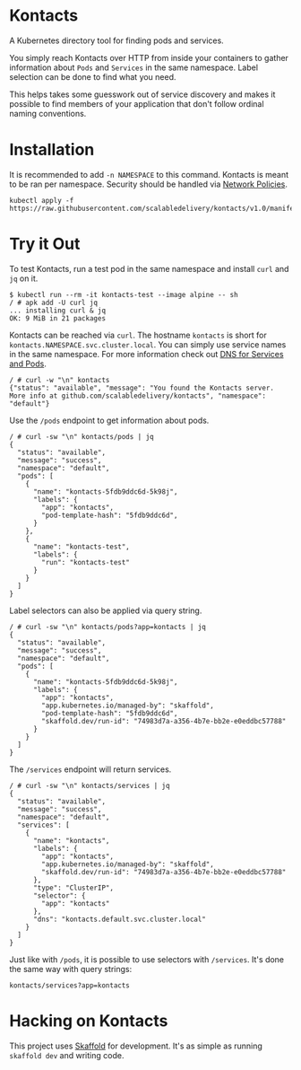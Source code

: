 # Kontacts
A Kubernetes directory tool for finding pods and services.

You simply reach Kontacts over HTTP from inside your containers to gather information about `Pods` and `Services` in the same namespace. Label selection can be done to find what you need.

This helps takes some guesswork out of service discovery and makes it possible to find members of your application that don't follow ordinal naming conventions.

# Installation
It is recommended to add `-n NAMESPACE` to this command. Kontacts is meant to be ran per namespace. Security should be handled via [Network Policies](https://kubernetes.io/docs/concepts/services-networking/network-policies/).
```text
kubectl apply -f https://raw.githubusercontent.com/scalabledelivery/kontacts/v1.0/manifests/kontacts.yaml
```

# Try it Out
To test Kontacts, run a test pod in the same namespace and install `curl` and `jq` on it.
```text
$ kubectl run --rm -it kontacts-test --image alpine -- sh
/ # apk add -U curl jq
... installing curl & jq
OK: 9 MiB in 21 packages
```

Kontacts can be reached via `curl`. The hostname `kontacts` is short for `kontacts.NAMESPACE.svc.cluster.local`. You can simply use service names in the same namespace. For more information check out [DNS for Services and Pods](https://kubernetes.io/docs/concepts/services-networking/dns-pod-service/).
```text
/ # curl -w "\n" kontacts
{"status": "available", "message": "You found the Kontacts server. More info at github.com/scalabledelivery/kontacts", "namespace": "default"}
```

Use the `/pods` endpoint to get information about pods.
```text
/ # curl -sw "\n" kontacts/pods | jq
{
  "status": "available",
  "message": "success",
  "namespace": "default",
  "pods": [
    {
      "name": "kontacts-5fdb9ddc6d-5k98j",
      "labels": {
        "app": "kontacts",
        "pod-template-hash": "5fdb9ddc6d",
      }
    },
    {
      "name": "kontacts-test",
      "labels": {
        "run": "kontacts-test"
      }
    }
  ]
}
```

Label selectors can also be applied via query string.
```text
/ # curl -sw "\n" kontacts/pods?app=kontacts | jq
{
  "status": "available",
  "message": "success",
  "namespace": "default",
  "pods": [
    {
      "name": "kontacts-5fdb9ddc6d-5k98j",
      "labels": {
        "app": "kontacts",
        "app.kubernetes.io/managed-by": "skaffold",
        "pod-template-hash": "5fdb9ddc6d",
        "skaffold.dev/run-id": "74983d7a-a356-4b7e-bb2e-e0eddbc57788"
      }
    }
  ]
}
```

The `/services` endpoint will return services.
```text
/ # curl -sw "\n" kontacts/services | jq
{
  "status": "available",
  "message": "success",
  "namespace": "default",
  "services": [
    {
      "name": "kontacts",
      "labels": {
        "app": "kontacts",
        "app.kubernetes.io/managed-by": "skaffold",
        "skaffold.dev/run-id": "74983d7a-a356-4b7e-bb2e-e0eddbc57788"
      },
      "type": "ClusterIP",
      "selector": {
        "app": "kontacts"
      },
      "dns": "kontacts.default.svc.cluster.local"
    }
  ]
}
```

Just like with `/pods`, it is possible to use selectors with `/services`. It's done the same way with query strings:
```text
kontacts/services?app=kontacts
```

# Hacking on Kontacts
This project uses [Skaffold](https://skaffold.dev/) for development. It's as simple as running `skaffold dev` and writing code.